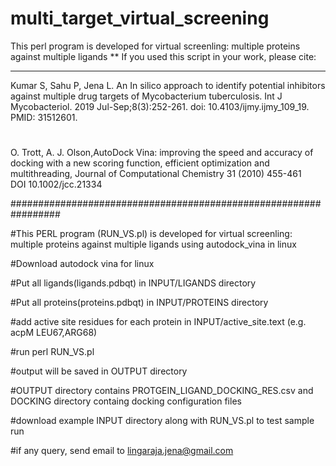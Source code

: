 # multi_target_virtual_screening
This perl program is developed for virtual screenling: multiple proteins against multiple ligands
**
If you used this script in your work, please cite: 
 
---------------------------------------------------
Kumar S, Sahu P, Jena L. An In silico approach to identify
potential inhibitors against multiple drug targets of 
Mycobacterium tuberculosis. Int J Mycobacteriol.
2019 Jul-Sep;8(3):252-261.
doi: 10.4103/ijmy.ijmy_109_19. PMID: 31512601.
#
O. Trott, A. J. Olson,AutoDock Vina: improving the speed and accuracy of docking with a new scoring function, efficient optimization and multithreading, Journal of Computational Chemistry 31 (2010) 455-461                                                                        
DOI 10.1002/jcc.21334                                         
                                                              

#################################################################


#This PERL program (RUN_VS.pl) is developed for virtual screenling: multiple proteins against multiple ligands using autodock_vina in linux

#Download autodock vina for linux

#Put all ligands(ligands.pdbqt) in INPUT/LIGANDS directory

#Put all proteins(proteins.pdbqt) in INPUT/PROTEINS directory

#add active site residues for each protein in INPUT/active_site.text (e.g. acpM	LEU67,ARG68)

#run perl RUN_VS.pl

#output will be saved in OUTPUT directory 

#OUTPUT directory contains PROTGEIN_LIGAND_DOCKING_RES.csv and DOCKING directory containg docking configuration files 

#download example INPUT directory along with RUN_VS.pl to test sample run

#if any query, send email to lingaraja.jena@gmail.com
